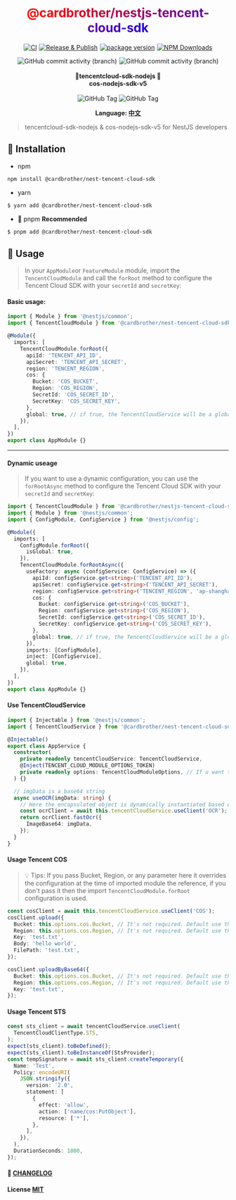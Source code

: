 <h1 align="center">
    <span style="color:#FF0000;">@</span><span style="color:#F90006;">c</span><span style="color:#F3000C;">a</span><span style="color:#ED0012;">r</span><span style="color:#E70018;">d</span><span style="color:#E1001E;">b</span><span style="color:#DB0024;">r</span><span style="color:#D5002A;">o</span><span style="color:#CF0030;">t</span><span style="color:#C90036;">h</span><span style="color:#C3003C;">e</span><span style="color:#BD0042;">r</span><span style="color:#B70048;">/</span><span style="color:#B1004E;">n</span><span style="color:#AB0054;">e</span><span style="color:#A5005A;">s</span><span style="color:#9F0060;">t</span><span style="color:#990066;">j</span><span style="color:#93006C;">s</span><span style="color:#8D0072;">-</span><span style="color:#870078;">t</span><span style="color:#81007E;">e</span><span style="color:#7B0084;">n</span><span style="color:#75008A;">c</span><span style="color:#6F0090;">e</span><span style="color:#690096;">n</span><span style="color:#63009C;">t</span><span style="color:#5D00A2;">-</span><span style="color:#5700A8;">c</span><span style="color:#5100AE;">l</span><span style="color:#4B00B4;">o</span><span style="color:#4500BA;">u</span><span style="color:#3F00C0;">d</span><span style="color:#3900C6;">-</span><span style="color:#3300CC;">s</span><span style="color:#2D00D2;">d</span><span style="color:#2700D8;">k</span>
</h1>
<p style="text-align:center;display:flex;justify-content:center;gap:5px;" align="center">
  <a href="https://github.com/guotingchao/nest-tencent-cloud-sdk/actions/workflows/CI.yml">
    <img alt="CI" src="https://github.com/guotingchao/nest-tencent-cloud-sdk/actions/workflows/CI.yml/badge.svg"/>
  </a>
  <a href="https://github.com/guotingchao/nest-tencent-cloud-sdk/actions/workflows/Release.yml">
    <img alt="Release &amp; Publish" src="https://github.com/guotingchao/nest-tencent-cloud-sdk/actions/workflows/Release.yml/badge.svg"/>
  </a>
  <a href="https://badge.fury.io/js/@cardbrother%2Fnestjs-tencent-cloud-sdk">
    <img alt="package version" src="https://badge.fury.io/js/@cardbrother%2Fnestjs-tencent-cloud-sdk.svg"/>
  </a>
  <a href="https://www.npmjs.com/package/@cardbrother/nestjs-tencent-cloud-sdk">
    <img alt="NPM Downloads" src="https://img.shields.io/npm/d18m/%40cardbrother%2Fnestjs-tencent-cloud-sdk"/>
  </a>
</p>
<p style="text-align:center;display:flex;justify-content:center;gap:5px;" align="center">
  <img alt="GitHub commit activity (branch)" src="https://img.shields.io/github/commit-activity/t/guotingchao/nest-tencent-cloud-sdk/main?logo=github&amp;logoColor=green&amp;color=%23FF40E0D0"/>
  <img alt="GitHub commit activity (branch)" src="https://img.shields.io/github/commit-activity/t/guotingchao/nest-tencent-cloud-sdk/develop?logo=github&amp;logoColor=green&amp;label=Develop%20Commits&amp;color=%23FF40E0D0"/>
</p>

<p style="display:flex;padding: 3px 0; justify-content:center; align-items:center;" align="center">
  <strong style="width:200px;">🚨tencentcloud-sdk-nodejs 🚨cos-nodejs-sdk-v5</strong>
  <p align="center">
    <img alt="GitHub Tag" src="https://img.shields.io/github/v/tag/TencentCloud/tencentcloud-sdk-nodejs?color=slateblue&labelColor=red&label=version">
    <img alt="GitHub Tag" src="https://img.shields.io/github/v/tag/tencentyun/cos-nodejs-sdk-v5?color=slateblue&labelColor=red&label=version">
  </p>
  <p align="center"><strong>Language: <a href="README_ZH.md">中文</a></strong></p>
</p>

> tencentcloud-sdk-nodejs & cos-nodejs-sdk-v5 for NestJS developers

## 🔨 Installation

- npm

```bash
npm install @cardbrother/nest-tencent-cloud-sdk
```

- yarn

```bash
$ yarn add @cardbrother/nest-tencent-cloud-sdk
```

- 🚀 pnpm **Recommended**

```bash
$ pnpm add @cardbrother/nest-tencent-cloud-sdk
```

## 🍚 Usage

> In your `AppModule`or `FeatureModule` module, import the `TencentCloudModule` and call the `forRoot` method to configure the Tencent Cloud SDK with your `secretId` and `secretKey`:

#### **Basic usage:**

```ts
import { Module } from '@nestjs/common';
import { TencentCloudModule } from '@cardbrother/nest-tencent-cloud-sdk';

@Module({
  imports: [
    TencentCloudModule.forRoot({
      apiId: 'TENCENT_API_ID',
      apiSecret: 'TENCENT_API_SECRET',
      region: 'TENCENT_REGION',
      cos: {
        Bucket: 'COS_BUCKET',
        Region: 'COS_REGION',
        SecretId: 'COS_SECRET_ID',
        SecretKey: 'COS_SECRET_KEY',
      },
      global: true, // if true, the TencentCloudService will be a global service, default is false
    }),
  ],
})
export class AppModule {}
```

---

#### **Dynamic useage**

> If you want to use a dynamic configuration, you can use the `forRootAsync` method to configure the Tencent Cloud SDK with your `secretId` and `secretKey`:

```ts
import { TencentCloudModule } from '@cardbrother/nestjs-tencent-cloud-sdk';
import { Module } from '@nestjs/common';
import { ConfigModule, ConfigService } from '@nestjs/config';

@Module({
  imports: [
    ConfigModule.forRoot({
      isGlobal: true,
    }),
    TencentCloudModule.forRootAsync({
      useFactory: async (configService: ConfigService) => ({
        apiId: configService.get<string>('TENCENT_API_ID'),
        apiSecret: configService.get<string>('TENCENT_API_SECRET'),
        region: configService.get<string>('TENCENT_REGION', 'ap-shanghai'),
        cos: {
          Bucket: configService.get<string>('COS_BUCKET'),
          Region: configService.get<string>('COS_REGION'),
          SecretId: configService.get<string>('COS_SECRET_ID'),
          SecretKey: configService.get<string>('COS_SECRET_KEY'),
        },
        global: true, // if true, the TencentCloudService will be a global service, default is false
      }),
      imports: [ConfigModule],
      inject: [ConfigService],
      global: true,
    }),
  ],
})
export class AppModule {}
```

#### **Use TencentCloudService**

```ts
import { Injectable } from '@nestjs/common';
import { TencentCloudService } from '@cardbrother/nest-tencent-cloud-sdk';

@Injectable()
export class AppService {
  constructor(
    private readonly tencentCloudService: TencentCloudService,
    @Inject(TENCENT_CLOUD_MODULE_OPTIONS_TOKEN)
    private readonly options: TencentCloudModuleOptions, // If u want to get the options u can use this
  ) {}

  // imgData is a base64 string
  async useOCR(imgData: string) {
    // Here the encapsulated object is dynamically instantiated based on the enumeration
    const ocrClient = await this.tencentCloudService.useClient('OCR'); // or SMS,COS,etc
    return ocrClient.fastOcr({
      ImageBase64: imgData,
    });
  }
}
```

#### **Usage Tencent COS**

> 💡 Tips: If you pass Bucket, Region, or any parameter here it overrides the configuration at the time of imported module the reference, if you don't pass it then the import `TencentCloudModule.forRoot` configuration is used.

```ts
const cosClient = await this.tencentCloudService.useClient('COS');
cosClient.upload({
  Bucket: this.options.cos.Bucket, // It's not required. Default use the configuration at the Module Import time
  Region: this.options.cos.Region, // It's not required. Default use the configuration at the Module Import time
  Key: 'test.txt',
  Body: 'hello world',
  FilePath: 'test.txt',
});

cosClient.uploadByBase64({
  Bucket: this.options.cos.Bucket, // It's not required. Default use the configuration at the Module Import time
  Region: this.options.cos.Region, // It's not required. Default use the configuration at the Module Import time
  Key: 'test.txt',
});
```

#### **Usage Tencent STS**

```ts
const sts_client = await tencentCloudService.useClient(
  TencentCloudClientType.STS,
);
expect(sts_client).toBeDefined();
expect(sts_client).toBeInstanceOf(StsProvider);
const tempSignature = await sts_client.createTemporary({
  Name: 'Test',
  Policy: encodeURI(
    JSON.stringify({
      version: '2.0',
      statement: [
        {
          effect: 'allow',
          action: ['name/cos:PutObject'],
          resource: ['*'],
        },
      ],
    }),
  ),
  DurationSeconds: 1800,
});
```

#### 📝 [CHANGELOG](CHANGELOG.md)

#### License [MIT](https://github.com/guotingchao/nest-tencent-cloud-sdk/blob/main/LICENSE)
